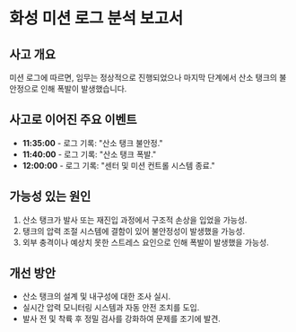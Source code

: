 # 화성 미션 로그 분석 보고서

## 사고 개요
미션 로그에 따르면, 임무는 정상적으로 진행되었으나 마지막 단계에서 산소 탱크의 불안정으로 인해 폭발이 발생했습니다.

## 사고로 이어진 주요 이벤트
- **11:35:00** - 로그 기록: "산소 탱크 불안정."
- **11:40:00** - 로그 기록: "산소 탱크 폭발."
- **12:00:00** - 로그 기록: "센터 및 미션 컨트롤 시스템 종료."

## 가능성 있는 원인
1. 산소 탱크가 발사 또는 재진입 과정에서 구조적 손상을 입었을 가능성.
2. 탱크의 압력 조절 시스템에 결함이 있어 불안정성이 발생했을 가능성.
3. 외부 충격이나 예상치 못한 스트레스 요인으로 인해 폭발이 발생했을 가능성.

## 개선 방안
- 산소 탱크의 설계 및 내구성에 대한 조사 실시.
- 실시간 압력 모니터링 시스템과 자동 안전 조치를 도입.
- 발사 전 및 착륙 후 정밀 검사를 강화하여 문제를 조기에 발견.